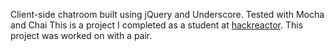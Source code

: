 Client-side chatroom built using jQuery and Underscore. Tested with Mocha and Chai
This is a project I completed as a student at [hackreactor](http://hackreactor.com). This project was worked on with a pair.
